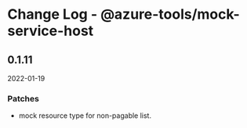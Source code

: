 # Change Log - @azure-tools/mock-service-host


## 0.1.11
2022-01-19

### Patches

- mock resource type for non-pagable list.

